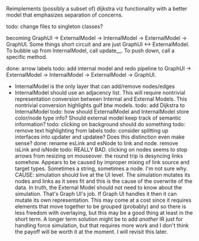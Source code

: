 Reimplements (possibly a subset of) dijkstra viz functionality with a better model that emphasizes separation of concerns.

todo: change files to singleton classes?

becoming GraphUI -> ExternalModel -> InternalModel -> ExternalModel -> GraphUI.
Some things short circuit and are just GraphUI <-> ExternalModel.
To bubble up from InternalModel, call update__. To push down, call a specific method.

done: arrow labels
todo: add internal model and redo pipeline to GraphUI -> ExternalModel -> InternalModel -> ExternalModel -> GraphUI.
  - InternalModel is the only layer that can add/remove nodes/edges
  - InternalModel should use an adjacency list. This will require nontrivial representation conversion between Internal and External Models. This nontrivial conversion highlights gulf btw models.
todo: add Dijkstra to InternalModel
todo: how should ExternalModel and InternalModel store color/node type info? Should external model keep track of semantic information?
todo: clicking on background should do something
todo: remove text highlighting from labels
todo: consider splitting up interfaces into updater and updatee? Does this distinction even make sense?
done: rename esLink and esNode to link and node. remove isLink and isNode
todo: REALLY BAD. clicking on nodes seems to stop arrows from resizing on mouseover. the round trip is desyncing links somehow. Appears to be caused by improper mixing of link source and target types. Sometimes a string, sometimes a node. I'm not sure why. CAUSE: simulation should live at the UI level. The simulation mutates its nodes and links as it sees fit and this is the cause of the overwrite of the data. In truth, the External Model should not need to know about the simulation. That's Graph UI's job. If Graph UI handles it then it can mutate its own representation. This may come at a cost since it requires elements that move together to be grouped (probably) and so there is less freedom with overlaying, but this may be a good thing at least in the short term. A longer term solution might be to add _another_ IR just for handling force simulation, but that requires more work and I don't think the payoff will be worth it at the moment. I will revisit this later.
